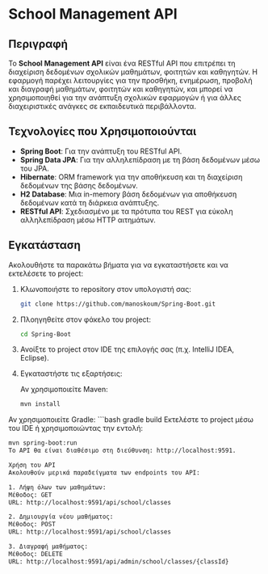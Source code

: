 # School Management API

## Περιγραφή

Το **School Management API** είναι ένα RESTful API που επιτρέπει τη διαχείριση δεδομένων σχολικών μαθημάτων, φοιτητών και καθηγητών. Η εφαρμογή παρέχει λειτουργίες για την προσθήκη, ενημέρωση, προβολή και διαγραφή μαθημάτων, φοιτητών και καθηγητών, και μπορεί να χρησιμοποιηθεί για την ανάπτυξη σχολικών εφαρμογών ή για άλλες διαχειριστικές ανάγκες σε εκπαιδευτικά περιβάλλοντα.

## Τεχνολογίες που Χρησιμοποιούνται

- **Spring Boot**: Για την ανάπτυξη του RESTful API.
- **Spring Data JPA**: Για την αλληλεπίδραση με τη βάση δεδομένων μέσω του JPA.
- **Hibernate**: ORM framework για την αποθήκευση και τη διαχείριση δεδομένων της βάσης δεδομένων.
- **H2 Database**: Μια in-memory βάση δεδομένων για αποθήκευση δεδομένων κατά τη διάρκεια ανάπτυξης.
- **RESTful API**: Σχεδιασμένο με τα πρότυπα του REST για εύκολη αλληλεπίδραση μέσω HTTP αιτημάτων.

## Εγκατάσταση

Ακολουθήστε τα παρακάτω βήματα για να εγκαταστήσετε και να εκτελέσετε το project:

1. Κλωνοποιήστε το repository στον υπολογιστή σας:

   ```bash
   git clone https://github.com/manoskoum/Spring-Boot.git

 2. Πλοηγηθείτε στον φάκελο του project:

    ```bash
    cd Spring-Boot  

 3. Ανοίξτε το project στον IDE της επιλογής σας (π.χ. IntelliJ IDEA, Eclipse).  

 4. Εγκαταστήστε τις εξαρτήσεις:

    Αν χρησιμοποιείτε Maven:

    ```bash
    mvn install

   Αν χρησιμοποιείτε Gradle:
    ```bash
    gradle build
    Εκτελέστε το project μέσω του IDE ή χρησιμοποιώντας την εντολή:

   ```bash
   mvn spring-boot:run
   Το API θα είναι διαθέσιμο στη διεύθυνση: http://localhost:9591.

   Χρήση του API
  Ακολουθούν μερικά παραδείγματα των endpoints του API:

  1. Λήψη όλων των μαθημάτων:
  Μέθοδος: GET
  URL: http://localhost:9591/api/school/classes

  2. Δημιουργία νέου μαθήματος:
  Μέθοδος: POST
  URL: http://localhost:9591/api/school/classes

  3. Διαγραφή μαθήματος:
  Μέθοδος: DELETE
  URL: http://localhost:9591/api/admin/school/classes/{classId}


 

